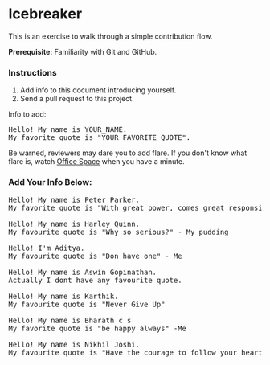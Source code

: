 # Icebreaker

This is an exercise to walk through a simple contribution flow.

**Prerequisite:** Familiarity with Git and GitHub.

### Instructions

1. Add info to this document introducing yourself.
2. Send a pull request to this project.

Info to add:

<pre>
Hello! My name is YOUR_NAME.
My favorite quote is "YOUR_FAVORITE_QUOTE".
</pre>

Be warned, reviewers may dare you to add flare. If you don't know what flare is, watch [Office Space](https://en.wikipedia.org/wiki/Office_Space) when you have a minute.

### Add Your Info Below:

<pre>
Hello! My name is Peter Parker.
My favorite quote is "With great power, comes great responsibility." - Uncle Ben

Hello! My name is Harley Quinn.
My favourite quote is "Why so serious?" - My pudding

Hello! I'm Aditya.
My favourite quote is "Don have one" - Me

Hello! My name is Aswin Gopinathan.
Actually I dont have any favourite quote.

Hello! My name is Karthik.
My favourite quote is "Never Give Up"

Hello! My name is Bharath c s
My favorite quote is "be happy always" -Me

Hello! My name is Nikhil Joshi.
My favourite quote is "Have the courage to follow your heart and intuition. They somehow already know what you truly want to become." - Steve Jobs
</pre>